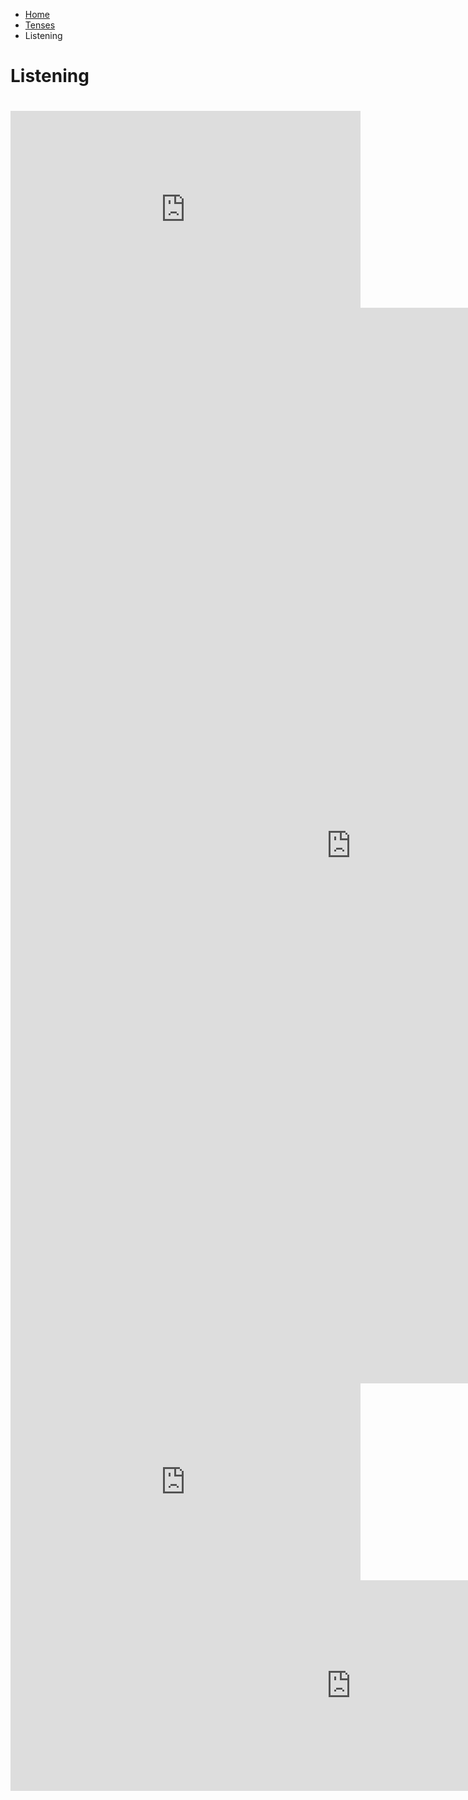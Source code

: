 <ul class="breadcrumb">
  <li><a href="index.html">Home</a></li>
  <li><a href="page2.html">Tenses</a></li>
  <li>Listening</li> 
  </ul>

<h1>Listening<h1>
<iframe width="560" height="315" src="https://www.youtube.com/embed/S_xH7noaqTA" frameborder="0" allow="autoplay; encrypted-media" allowfullscreen></iframe>
<iframe src="https://h5p.org/h5p/embed/136143" width="1090" height="1721" frameborder="0" allowfullscreen="allowfullscreen"></iframe><script src="https://h5p.org/sites/all/modules/h5p/library/js/h5p-resizer.js" charset="UTF-8"></script>


<iframe width="560" height="315" src="https://www.youtube.com/embed/fY5cWL4SUmw" frameborder="0" allow="autoplay; encrypted-media" allowfullscreen></iframe>
<iframe src="https://h5p.org/h5p/embed/168731" width="1090" height="337" frameborder="0" allowfullscreen="allowfullscreen"></iframe><script src="https://h5p.org/sites/all/modules/h5p/library/js/h5p-resizer.js" charset="UTF-8"></script>
